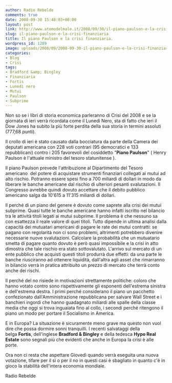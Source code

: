```yaml
---
author: Radio Rebelde
comments: true
date: 2008-09-30 15:48:03+00:00
layout: post
link: http://www.atomodelmale.it/2008/09/30/il-piano-paulson-e-la-crisi-finanziaria/
slug: il-piano-paulson-e-la-crisi-finanziaria
title: Il piano Paulson e la crisi finanziaria.
wordpress_id: 1289
image: uploads/2008/09/2008-09-30-il-piano-paulson-e-la-crisi-finanziaria.jpg
categories:
- Blog
- Crisi
tags:
- Bradford &amp; Bingley
- Finanziaria
- Fortis
- Lunedì nero
- Mutui
- Paulson
- Subprime
---
```


Non so se i libri di storia economica parleranno di Crisi del 2008 e se la giornata di ieri verrà ricordata come il Lunedì Nero, sta di fatto che ieri il Dow Jones ha subito la più forte perdita della sua storia in termini assoluti (777,68 punti).

Il crollo di ieri è stato causato dalla bocciatura da parte della Camera dei deputati americana con 228 voti contrari (95 democratici e 133 repubblicani) contro i 205 favorevoli del cosiddetto "**Piano Paulson**" ( Henry Paulson è l'attuale ministro del tesoro statunitense ).

Il piano Paulson prevede l'attribuzione al Dipartimento del Tesoro americano  del potere di acquistare strumenti finanziari collegati ai mutui ad alto rischio. Potranno essere spesi fino a 700 miliardi di dollari in modo da liberare le banche americane dal rischio di ulteriori pesanti svalutazioni. Il Congresso avrebbe quindi dovuto accettare che il debito pubblico americano salga da 10'615 a 11'315 miliardi di dollari.

Il perché di un piano del genere è dovuto come saprete alla crisi dei mutui subprime. Quasi tutte le banche americane hanno infatti iscritto nel bilancio tra le attività titoli legati ai mutui subprime. Il problema è che nessuno sa con esattezza il reale valore di quei titoli. Tutto dipende in ultima analisi dalla capacità dei mutuatari americani di pagare le rate dei mutui contratti: se pagano con regolarità non ci sono problemi, altrimenti potrebbero divenire necessarie nuove svalutazioni. Calcolare la probabilità che un mutuatario smetta di pagare quanto dovuto è però quasi impossibile e la crisi in atto dimostra che tale rischio era stato sottovalutato. L'arrivo sul mercato di un ente pubblico che acquisti questi titoli produrrà due effetti: da una parte le banche riusciranno ad ottenere liquidità, dall'altra agli asset che rimarranno in bilancio verrà in pratica attribuito un prezzo di mercato che terrà conto anche dei rischi.

Il perché del no risiede in motivazioni strettamente politiche: coloro che hanno votato contro sono rispettivamente gli esponenti dell'estrema sinistra e dell'estrema destra. I primi perché considerano il piano un pacchetto confezionato dall'Amministrazione repubblicana per salvare Wall Street e i banchieri ingordi che hanno guadagnato miliardi alle spalle della classe media che oggi si trova inguaiata fino al collo, i secondi perché ritengono il piano un modo per portare il Socialismo in America.

E in Europa? La situazione è sicuramente meno grave ma questo non vuol dire che possa dormire sonni tranquilli. I recenti salvataggi della belga **Fortis**, dell'inglese **Bradford & Bingley** e della tedesca **Hypo Real Estate** sono segnali più che evidenti che anche in Europa la crisi è alle porte.

Ora non ci resta che aspettare Giovedì quando verrà eseguita una nuova votazione, tifare per il sì o per il no in questi casi è sbagliato in quanto c'è in gioco la stabilità dell'intera economia mondiale.

Radio Rebelde

